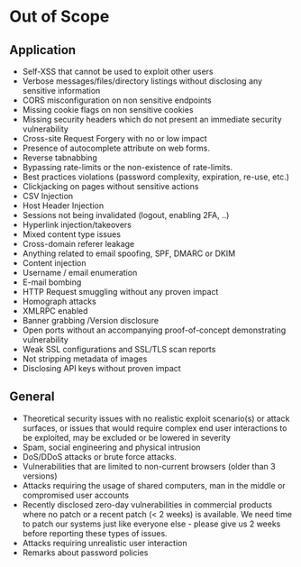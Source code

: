 # Out of Scope

## Application
- Self-XSS that cannot be used to exploit other users 
- Verbose messages/files/directory listings without disclosing any sensitive information
- CORS misconfiguration on non sensitive endpoints
- Missing cookie flags on non sensitive cookies
- Missing security headers which do not present an immediate security vulnerability
- Cross-site Request Forgery with no or low impact
- Presence of autocomplete attribute on web forms.
- Reverse tabnabbing
- Bypassing rate-limits or the non-existence of rate-limits.
- Best practices violations (password complexity, expiration, re-use, etc.)
- Clickjacking on pages without sensitive actions
- CSV Injection
- Host Header Injection
- Sessions not being invalidated (logout, enabling 2FA, ..)
- Hyperlink injection/takeovers
- Mixed content type issues
- Cross-domain referer leakage
- Anything related to email spoofing, SPF, DMARC or DKIM
- Content injection
- Username / email enumeration
- E-mail bombing
- HTTP Request smuggling without any proven impact
- Homograph attacks
- XMLRPC enabled
- Banner grabbing /Version disclosure
- Open ports without an accompanying proof-of-concept demonstrating vulnerability
- Weak SSL configurations and SSL/TLS scan reports
- Not stripping metadata of images
- Disclosing API keys without proven impact

## General
- Theoretical security issues with no realistic exploit scenario(s) or attack surfaces, or issues that would require complex end user interactions to be exploited, may be excluded or be lowered in severity
- Spam, social engineering and physical intrusion
- DoS/DDoS attacks or brute force attacks.
- Vulnerabilities that are limited to non-current browsers (older than 3 versions)
- Attacks requiring the usage of shared computers, man in the middle or compromised user accounts
- Recently disclosed zero-day vulnerabilities in commercial products where no patch or a recent patch (< 2 weeks) is available. We need time to patch our systems just like everyone else - please give us 2 weeks before reporting these types of issues.
- Attacks requiring unrealistic user interaction
- Remarks about password policies
